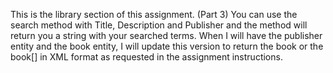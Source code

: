 This is the library section of this assignment. (Part 3)
You can use the search method with Title, Description and Publisher and the method will return you a string with your searched terms.
When I will have the publisher entity and the book entity, I will update this version to return the book or the book[] in XML format as
requested in the assignment instructions.
